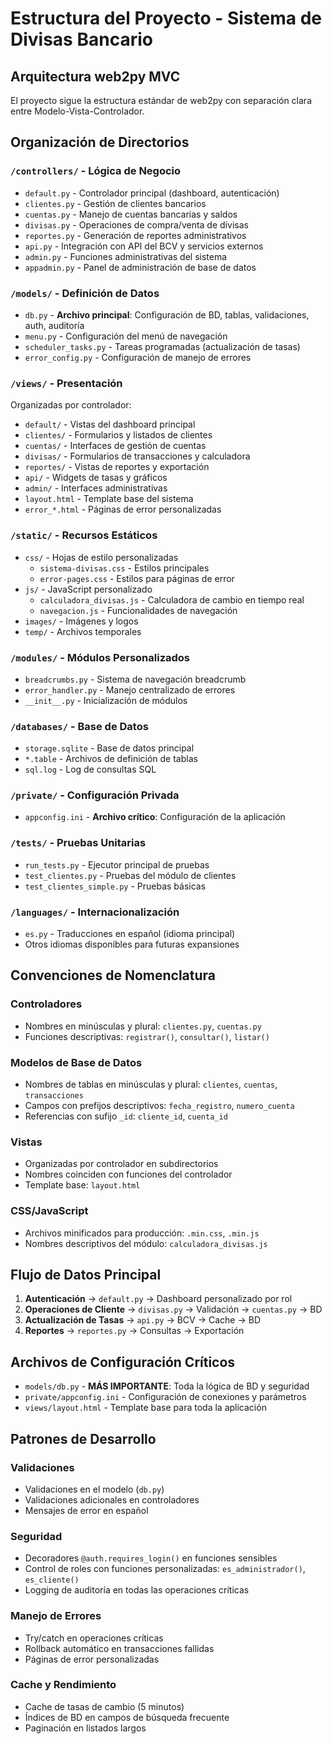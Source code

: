 # Estructura del Proyecto - Sistema de Divisas Bancario

## Arquitectura web2py MVC

El proyecto sigue la estructura estándar de web2py con separación clara entre Modelo-Vista-Controlador.

## Organización de Directorios

### `/controllers/` - Lógica de Negocio
- `default.py` - Controlador principal (dashboard, autenticación)
- `clientes.py` - Gestión de clientes bancarios
- `cuentas.py` - Manejo de cuentas bancarias y saldos
- `divisas.py` - Operaciones de compra/venta de divisas
- `reportes.py` - Generación de reportes administrativos
- `api.py` - Integración con API del BCV y servicios externos
- `admin.py` - Funciones administrativas del sistema
- `appadmin.py` - Panel de administración de base de datos

### `/models/` - Definición de Datos
- `db.py` - **Archivo principal**: Configuración de BD, tablas, validaciones, auth, auditoría
- `menu.py` - Configuración del menú de navegación
- `scheduler_tasks.py` - Tareas programadas (actualización de tasas)
- `error_config.py` - Configuración de manejo de errores

### `/views/` - Presentación
Organizadas por controlador:
- `default/` - Vistas del dashboard principal
- `clientes/` - Formularios y listados de clientes
- `cuentas/` - Interfaces de gestión de cuentas
- `divisas/` - Formularios de transacciones y calculadora
- `reportes/` - Vistas de reportes y exportación
- `api/` - Widgets de tasas y gráficos
- `admin/` - Interfaces administrativas
- `layout.html` - Template base del sistema
- `error_*.html` - Páginas de error personalizadas

### `/static/` - Recursos Estáticos
- `css/` - Hojas de estilo personalizadas
  - `sistema-divisas.css` - Estilos principales
  - `error-pages.css` - Estilos para páginas de error
- `js/` - JavaScript personalizado
  - `calculadora_divisas.js` - Calculadora de cambio en tiempo real
  - `navegacion.js` - Funcionalidades de navegación
- `images/` - Imágenes y logos
- `temp/` - Archivos temporales

### `/modules/` - Módulos Personalizados
- `breadcrumbs.py` - Sistema de navegación breadcrumb
- `error_handler.py` - Manejo centralizado de errores
- `__init__.py` - Inicialización de módulos

### `/databases/` - Base de Datos
- `storage.sqlite` - Base de datos principal
- `*.table` - Archivos de definición de tablas
- `sql.log` - Log de consultas SQL

### `/private/` - Configuración Privada
- `appconfig.ini` - **Archivo crítico**: Configuración de la aplicación

### `/tests/` - Pruebas Unitarias
- `run_tests.py` - Ejecutor principal de pruebas
- `test_clientes.py` - Pruebas del módulo de clientes
- `test_clientes_simple.py` - Pruebas básicas

### `/languages/` - Internacionalización
- `es.py` - Traducciones en español (idioma principal)
- Otros idiomas disponibles para futuras expansiones

## Convenciones de Nomenclatura

### Controladores
- Nombres en minúsculas y plural: `clientes.py`, `cuentas.py`
- Funciones descriptivas: `registrar()`, `consultar()`, `listar()`

### Modelos de Base de Datos
- Nombres de tablas en minúsculas y plural: `clientes`, `cuentas`, `transacciones`
- Campos con prefijos descriptivos: `fecha_registro`, `numero_cuenta`
- Referencias con sufijo `_id`: `cliente_id`, `cuenta_id`

### Vistas
- Organizadas por controlador en subdirectorios
- Nombres coinciden con funciones del controlador
- Template base: `layout.html`

### CSS/JavaScript
- Archivos minificados para producción: `.min.css`, `.min.js`
- Nombres descriptivos del módulo: `calculadora_divisas.js`

## Flujo de Datos Principal

1. **Autenticación** → `default.py` → Dashboard personalizado por rol
2. **Operaciones de Cliente** → `divisas.py` → Validación → `cuentas.py` → BD
3. **Actualización de Tasas** → `api.py` → BCV → Cache → BD
4. **Reportes** → `reportes.py` → Consultas → Exportación

## Archivos de Configuración Críticos

- `models/db.py` - **MÁS IMPORTANTE**: Toda la lógica de BD y seguridad
- `private/appconfig.ini` - Configuración de conexiones y parámetros
- `views/layout.html` - Template base para toda la aplicación

## Patrones de Desarrollo

### Validaciones
- Validaciones en el modelo (`db.py`)
- Validaciones adicionales en controladores
- Mensajes de error en español

### Seguridad
- Decoradores `@auth.requires_login()` en funciones sensibles
- Control de roles con funciones personalizadas: `es_administrador()`, `es_cliente()`
- Logging de auditoría en todas las operaciones críticas

### Manejo de Errores
- Try/catch en operaciones críticas
- Rollback automático en transacciones fallidas
- Páginas de error personalizadas

### Cache y Rendimiento
- Cache de tasas de cambio (5 minutos)
- Índices de BD en campos de búsqueda frecuente
- Paginación en listados largos